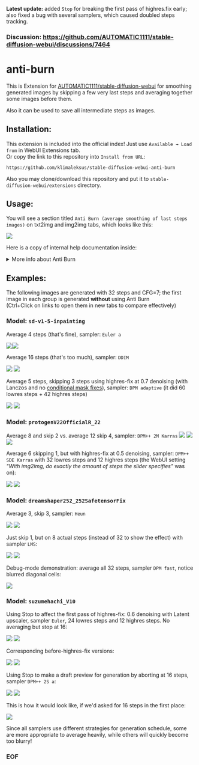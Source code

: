 **Latest update:** added `Stop` for breaking the first pass of highres.fix early; also fixed a bug with several samplers, which caused doubled steps tracking.

### Discussion: https://github.com/AUTOMATIC1111/stable-diffusion-webui/discussions/7464

# anti-burn

This is Extension for [AUTOMATIC1111/stable-diffusion-webui](https://github.com/AUTOMATIC1111/stable-diffusion-webui) for smoothing generated images by skipping a few very last steps and averaging together some images before them.

Also it can be used to save all intermediate steps as images.

## Installation:

This extension is included into the official index! Just use `Available → Load from` in WebUI Extensions tab.  
Or copy the link to this repository into `Install from URL`:
```
https://github.com/klimaleksus/stable-diffusion-webui-anti-burn
```
Also you may clone/download this repository and put it to `stable-diffusion-webui/extensions` directory.

## Usage:
You will see a section titled `Anti Burn (average smoothing of last steps images)` on txt2img and img2img tabs, which looks like this:

![](https://klimaleksus2.ucoz.ru/sd/anti-burn/anti-burn_gui-fix.png)

Here is a copy of internal help documentation inside:
<details><summary>More info about Anti Burn</summary>

Sometimes samplers produce burned-out images on last step, especially on overtrained models at low number of steps.  
By simply **throwing off the last iteration** or two, you can get more appealing result!

Also, many samples create subtle differences on image in the end at large step count generation, but don't actually increase its quality: each iteration is slightly corrupted in finer details.  
By **averaging several last images**, you can get much smoother and accurate softer version!

This extension can do both: drop a few last images and merge together some of the rest.

Unless the first checkbox (`Enable Anti Burn`) is checked, this extension will be disabled (and its controls are grayed-out).  
Otherwise, it intercepts internal sampling loop call to grab latent results of each step and store a queue of them in RAM until the end of the batch. Then, those samples will be VAE-rendered and averaged together, replacing the final result for the rest of processing.

To help you select the right values for skip and count average, you can use `Brute-force mode`: this extension will loop through all possible combinations in chosen limits (taking into account actual number of available samples) and render them separated, into a subfolder inside your /txt2img-images/ (or what you have set) directory.

If you want to actually see all of intermediate steps images, you can check `Store`-mode: then this extension will render and save latents just as sampler produces them, so it is very slow (but accurate, since it is not dependent on "Live preview" settings). To see just a few last steps, you should rather use Brute mode with Count=0 but high Skip, it will be much faster, but you won't get samples from the first pass of highres-fix this way.

Third slider `Stop` can be used to abort the sampling process after the specified number of steps, counting from the start. This can help to drop some steps of the first pass of highres-fix, because it is not possible otherwise (since Count and Skip are effective only for the second pass if highres.fix was enabled); but you'll have to calculate your desired last step index manually.  
Also Stop might help you to make draft generations without highres-fix if you set your total steps high, but use Anti Burn to stop early; this way your result will be more stable (comparing to full-step version) than if you had asked for less steps without stopping.

_Note: earlier, there was a bug with latent grabbing for samplers that invoke the model twice per step (Heun, DPM2/a, DPM++ 2Sa, DPM++ SDE / Karras). For them, Anti Burn averaged half-steps instead of proper steps, giving less noticeable result. If you need to replicate that behavior, set the `Revert` checkbox._  
_Also, for adaptive (DPM fast and DPM adaptive) and compvis samples (DDIM and PMLS), the final image is slightly different than what was stored from last model call. Now the proper image is processed as extra step for those samplers (Revert disables this too) and used in averaging._

The `Debug`-mode will make this extension replace only a half of image with averaged version: it will redraw just regions of top-right and bottom-left corner. This might help you to understand, whether the averaging is really working, and simplifies comparing of different sources (for example, checking: is the image in Brute and the corresponding unaffected copy in Store are actually rendered properly in normal operation with the same Count and Skip values?)

Filename pattern for Brute:  
`AntiBurn_<start_timestamp>_Brute_<batch_number>_<image_number>-Skip=<now_skipped>-Average=<now_averaged>.png`  
Filename pattern for Store:  
`AntiBurn_<start_timestamp>_Store_<batch_number>_<image_number>[-Pass=<highres_pass>]-Step=<current_step>.png`

- This extension prints useful lines in console output and also stores `AntiBurn:` section to Generate info, but it doesn’t automatically read those parameters back.  
- When there are less total steps than selected Skip, then an original image is returned instead.  
- When there are less steps than needed for Count averaging, then it outputs "Average:X;" in generation info and proceeds with what is available.  
- When Count=1, no averaging is performed, so use can use it when you need just Skip. Since all modes (Store/Debug/Brute/Count/Skip) can be used together simultaneously, you can set Count=1 and Skip=0 if you want only checked Store to be in effect.  
- Be careful when using xformers: sometimes your GPU will create different images in a row, even with very same settings! So you won't be able to correctly replicate an image of some previous step, which might mislead you when you start comparing things.  
- Math for averaging: take float pixel colors by three channels for all needed samples; find a median (most common/mean value) for each pixel color between samples; then average all samples with equal-weight addition and division on count; finally mix together that median and average, scale to 0-255 and store as integers.  
- You cannot set Skip or Count just for the first pass of highres.fix pipeline (since internal array of stored latents must be cleared between passes). But now you may use Stop slider to set step number after which you want to abort the lowres pass and continue to second pass.
- When using Stop, console output may show one step less than requested, because aborting makes it to skip over updating progress bar.

**TL;DR**

If your image is ugly, try to set `Count`, about to 2-4.  
If your image is burned, try to increase `Skip`, about to 1-2, but set Count to 0.  
If you want really smooth result, set both Skip and Count to something **higher**.  
The more _generation Steps_ you have, the less AntiBurn effect you will get.

</details>

## Examples:

The following images are generated with 32 steps and CFG=7; the first image in each group is generated **without** using Anti Burn   
(Ctrl+Click on links to open them in new tabs to compare effectively)

### Model: `sd-v1-5-inpainting`

Average 4 steps (that's fine), sampler: `Euler a`

[![](https://klimaleksus2.ucoz.ru/sd/anti-burn/anti-burn_gallery-fix_1_1.jpg)]( https://klimaleksus2.ucoz.ru/sd/anti-burn/anti-burn_gallery-fix_1_1.png)[![](https://klimaleksus2.ucoz.ru/sd/anti-burn/anti-burn_gallery-fix_1_2.jpg)]( https://klimaleksus2.ucoz.ru/sd/anti-burn/anti-burn_gallery-fix_1_2.png)

Average 16 steps (that's too much), sampler: `DDIM`

[![](https://klimaleksus2.ucoz.ru/sd/anti-burn/anti-burn_gallery-fix_2_1.jpg)]( https://klimaleksus2.ucoz.ru/sd/anti-burn/anti-burn_gallery-fix_2_1.png)
[![](https://klimaleksus2.ucoz.ru/sd/anti-burn/anti-burn_gallery-fix_2_2.jpg)]( https://klimaleksus2.ucoz.ru/sd/anti-burn/anti-burn_gallery-fix_2_2.png)

Average 5 steps, skipping 3 steps using highres-fix at 0.7 denoising (with Lanczos and no [conditional mask fixes](https://github.com/klimaleksus/stable-diffusion-webui-conditioning-highres-fix)), sampler: `DPM adaptive` (it did 60 lowres steps + 42 highres steps)

[![](https://klimaleksus2.ucoz.ru/sd/anti-burn/anti-burn_gallery-fix_3_1.jpg?2)]( https://klimaleksus2.ucoz.ru/sd/anti-burn/anti-burn_gallery-fix_3_1.png)
[![](https://klimaleksus2.ucoz.ru/sd/anti-burn/anti-burn_gallery-fix_3_2.jpg?2)]( https://klimaleksus2.ucoz.ru/sd/anti-burn/anti-burn_gallery-fix_3_2.png)

### Model: `protogenV22OfficialR_22`

Average 8 and skip 2 vs. average 12 skip 4, sampler: `DPM++ 2M Karras`
[![](https://klimaleksus2.ucoz.ru/sd/anti-burn/anti-burn_gallery-fix_4_1.jpg)]( https://klimaleksus2.ucoz.ru/sd/anti-burn/anti-burn_gallery-fix_4_1.png)
[![](https://klimaleksus2.ucoz.ru/sd/anti-burn/anti-burn_gallery-fix_4_2.jpg)]( https://klimaleksus2.ucoz.ru/sd/anti-burn/anti-burn_gallery-fix_4_2.png)
[![](https://klimaleksus2.ucoz.ru/sd/anti-burn/anti-burn_gallery-fix_4_3.jpg)]( https://klimaleksus2.ucoz.ru/sd/anti-burn/anti-burn_gallery-fix_4_3.png)

Average 6 skipping 1, but with highres-fix at 0.5 denoising, sampler: `DPM++ SDE Karras` with 32 lowres steps and 12 highres steps (the WebUI setting _"With img2img, do exactly the amount of steps the slider specifies"_ was on):

[![](https://klimaleksus2.ucoz.ru/sd/anti-burn/anti-burn_gallery-fix_5_1.jpg?2)]( https://klimaleksus2.ucoz.ru/sd/anti-burn/anti-burn_gallery-fix_5_1.png)
[![](https://klimaleksus2.ucoz.ru/sd/anti-burn/anti-burn_gallery-fix_5_2.jpg?2)]( https://klimaleksus2.ucoz.ru/sd/anti-burn/anti-burn_gallery-fix_5_2.png)

### Model: `dreamshaper252_252SafetensorFix`

Average 3, skip 3, sampler: `Heun`

[![](https://klimaleksus2.ucoz.ru/sd/anti-burn/anti-burn_gallery-fix_6_1.jpg)]( https://klimaleksus2.ucoz.ru/sd/anti-burn/anti-burn_gallery-fix_6_1.png)
[![](https://klimaleksus2.ucoz.ru/sd/anti-burn/anti-burn_gallery-fix_6_2.jpg)]( https://klimaleksus2.ucoz.ru/sd/anti-burn/anti-burn_gallery-fix_6_2.png)

Just skip 1, but on 8 actual steps (instead of 32 to show the effect) with sampler `LMS`:

[![](https://klimaleksus2.ucoz.ru/sd/anti-burn/anti-burn_gallery-fix_7_1.jpg)]( https://klimaleksus2.ucoz.ru/sd/anti-burn/anti-burn_gallery-fix_7_1.png)
[![](https://klimaleksus2.ucoz.ru/sd/anti-burn/anti-burn_gallery-fix_7_2.jpg)]( https://klimaleksus2.ucoz.ru/sd/anti-burn/anti-burn_gallery-fix_7_2.png)

Debug-mode demonstration: average all 32 steps, sampler `DPM fast`, notice blurred diagonal cells:

[![](https://klimaleksus2.ucoz.ru/sd/anti-burn/anti-burn_gallery-fix_8_1.jpg)]( https://klimaleksus2.ucoz.ru/sd/anti-burn/anti-burn_gallery-fix_8_1.png)

### Model: `suzumehachi_V10`

Using Stop to affect the first pass of highres-fix: 0.6 denoising with Latent upscaler, sampler `Euler`, 24 lowres steps and 12 highres steps. No averaging but stop at 16:

[![](https://klimaleksus2.ucoz.ru/sd/anti-burn/anti-burn_gallery-fix_9_1.jpg?2)]( https://klimaleksus2.ucoz.ru/sd/anti-burn/anti-burn_gallery-fix_9_1.png)
[![](https://klimaleksus2.ucoz.ru/sd/anti-burn/anti-burn_gallery-fix_9_2.jpg?2)]( https://klimaleksus2.ucoz.ru/sd/anti-burn/anti-burn_gallery-fix_9_2.png)

Corresponding before-highres-fix versions:

[![](https://klimaleksus2.ucoz.ru/sd/anti-burn/anti-burn_gallery-fix_9_3.jpg)]( https://klimaleksus2.ucoz.ru/sd/anti-burn/anti-burn_gallery-fix_9_3.png)
[![](https://klimaleksus2.ucoz.ru/sd/anti-burn/anti-burn_gallery-fix_9_4.jpg)]( https://klimaleksus2.ucoz.ru/sd/anti-burn/anti-burn_gallery-fix_9_4.png)

Using Stop to make a draft preview for generation by aborting at 16 steps, sampler `DPM++ 2S a`:

[![](https://klimaleksus2.ucoz.ru/sd/anti-burn/anti-burn_gallery-fix_10_1.jpg)]( https://klimaleksus2.ucoz.ru/sd/anti-burn/anti-burn_gallery-fix_10_1.png)
[![](https://klimaleksus2.ucoz.ru/sd/anti-burn/anti-burn_gallery-fix_10_2.jpg)]( https://klimaleksus2.ucoz.ru/sd/anti-burn/anti-burn_gallery-fix_10_2.png)

This is how it would look like, if we'd asked for 16 steps in the first place:

[![](https://klimaleksus2.ucoz.ru/sd/anti-burn/anti-burn_gallery-fix_10_3.jpg)]( https://klimaleksus2.ucoz.ru/sd/anti-burn/anti-burn_gallery-fix_10_3.png)

Since all samplers use different strategies for generation schedule, some are more appropriate to average heavily, while others will quickly become too blurry!

### EOF
